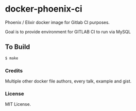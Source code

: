 # docker-phoenix-ci

Phoenix / Elixir docker image for Gitlab CI purposes.

Goal is to provide environment for GITLAB CI to run via MySQL



## To Build

```bash
$ make
```



### Credits
Multiple other docker file authors, every talk, example and gist.

### License
MIT License.
